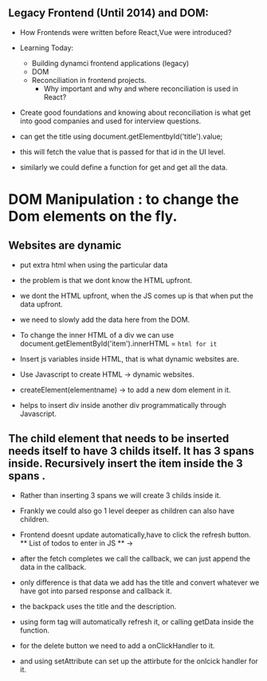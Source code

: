 ## Legacy Frontend (Until 2014) and DOM:

- How Frontends were written before React,Vue were introduced?
- Learning Today:
  - Building dynamci frontend applications (legacy)
  - DOM 
  - Reconciliation in frontend projects.
    - Why important and why and where reconciliation is used in React?

- Create good foundations and knowing about reconciliation is what get into good companies and used for interview questions.

- can get the title using document.getElementbyId('title').value;
- this will fetch the value that is passed for that id in the UI level.

- similarly we could define a function for get and get all the data.

# DOM Manipulation : to change the Dom elements on the fly.
## Websites are dynamic 
- put extra html when using the particular data
- the problem is that we dont know the HTML upfront.
- we dont the HTML upfront, when the JS comes up is that when put the data upfront.
- we need to slowly add the data here from the DOM.
- To change the inner HTML of a div we can use 
document.getElementById('item').innerHTML = `html for it`

- Insert js variables inside HTML, that is what dynamic websites are.
- Use Javascript to create HTML -> dynamic websites.
- createElement(elementname) -> to add a new dom element in it.
- helps to insert div inside another div programmatically through Javascript.


## The child element that needs to be inserted needs itself to have 3 childs itself. It has 3 spans inside. Recursively insert the item inside the 3 spans .
- Rather than inserting 3 spans we will create 3 childs inside it.
- Frankly we could also go 1 level deeper as children can also have children.
- Frontend doesnt update automatically,have to click the refresh button.
** List of todos to enter in JS ** -> 
- after the fetch completes we call the callback, we can just append the data in the callback.
- only difference is that data we add has the title and  convert whatever we have got into parsed response and callback it.

- the backpack uses the title and the description.
- using form tag will automatically refresh it, or calling getData inside the function.

- for the delete button we need to add a onClickHandler to it.
- and using setAttribute can set up the attirbute for the onlcick handler for it. 